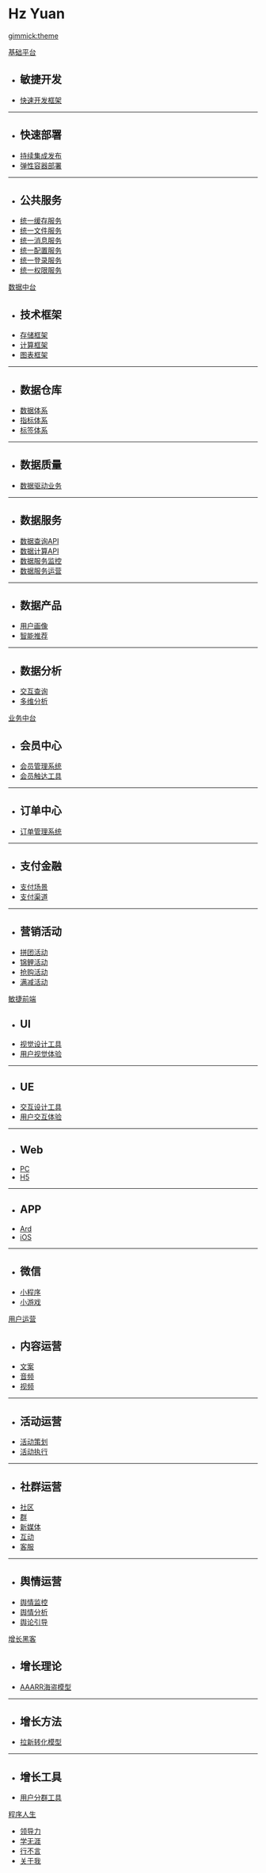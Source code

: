 
# Hz Yuan

[gimmick:theme](cosmo)

[基础平台]()

  * ## 敏捷开发
  * [快速开发框架](pages/subitem1.md)
  - - - -
  * ## 快速部署
  * [持续集成发布](pages/subitem2.md)
  * [弹性容器部署](pages/subitem2.md)
   - - - -
  * ## 公共服务
  * [统一缓存服务](pages/subitem3.md)
  * [统一文件服务](pages/subitem3.md)
  * [统一消息服务](pages/subitem3.md)
  * [统一配置服务](pages/subitem3.md)
  * [统一登录服务](pages/subitem3.md)
  * [统一权限服务](pages/subitem3.md)

[数据中台]()

  * ## 技术框架
  * [存储框架](pages/subitem1.md)
  * [计算框架](pages/subitem2.md)
  * [图表框架](pages/subitem2.md)
  - - - -
  * ## 数据仓库
  * [数据体系](pages/subitem1.md)
  * [指标体系](pages/subitem2.md)
  * [标签体系](pages/subitem2.md)
  - - - -
  * ## 数据质量
  * [数据驱动业务](pages/subitem1.md)
  - - - -
  * ## 数据服务
  * [数据查询API](pages/subitem2.md)
  * [数据计算API](pages/subitem2.md)
  * [数据服务监控](pages/subitem2.md)
  * [数据服务运营](pages/subitem2.md)
  - - - -
  * ## 数据产品
  * [用户画像](pages/subitem3.md)
  * [智能推荐](pages/subitem3.md)
  - - - -
  * ## 数据分析
  * [交互查询](pages/subitem3.md)
  * [多维分析](pages/subitem3.md)

[业务中台]()

  * ## 会员中心
  * [会员管理系统](pages/subitem1.md)
  * [会员触达工具](pages/subitem2.md)
  - - - -
  * ## 订单中心
  * [订单管理系统](pages/subitem3.md)
  - - - -
  * ## 支付金融
  * [支付场景](pages/subitem3.md)
  * [支付渠道](pages/subitem3.md)
  - - - -
  * ## 营销活动
  * [拼团活动](pages/subitem3.md)
  * [锦鲤活动](pages/subitem3.md)
  * [抢购活动](pages/subitem3.md)
  * [满减活动](pages/subitem3.md)

[敏捷前端]()

  * ## UI
  * [视觉设计工具](pages/subitem3.md)
  * [用户视觉体验](pages/subitem3.md)
  - - - -
  * ## UE
  * [交互设计工具](pages/subitem3.md)
  * [用户交互体验](pages/subitem3.md)
  - - - -
  * ## Web
  * [PC](pages/subitem3.md)
  * [H5](pages/subitem3.md)
  - - - -
  * ## APP
  * [Ard](pages/subitem3.md)
  * [iOS](pages/subitem3.md)
  - - - -
  * ## 微信
  * [小程序](pages/subitem3.md)
  * [小游戏](pages/subitem3.md)

[用户运营]()

  * ## 内容运营
  * [文案](pages/subitem1.md)
  * [音频](pages/subitem1.md)
  * [视频](pages/subitem1.md)
  - - - -
  * ## 活动运营
  * [活动策划](pages/subitem1.md)
  * [活动执行](pages/subitem1.md)
  - - - -
  * ## 社群运营
  * [社区](pages/subitem1.md)
  * [群](pages/subitem1.md)  
  * [新媒体](pages/subitem1.md) 
  * [互动](pages/subitem1.md)
  * [客服](pages/subitem1.md)  
  - - - -
  * ## 舆情运营
  * [舆情监控](pages/subitem1.md) 
  * [舆情分析](pages/subitem1.md)  
  * [舆论引导](pages/subitem1.md)  
  
[增长黑客]()

  * ## 增长理论
  * [AAARR海盗模型](pages/subitem1.md)
  - - - -
  * ## 增长方法
  * [拉新转化模型](pages/subitem1.md)
  - - - -
  * ## 增长工具
  * [用户分群工具](pages/subitem1.md)  
  
[程序人生]()

  * [领导力](pages/subitem1.md)
  * [学无涯](pages/subitem1.md)
  * [行不言](pages/subitem1.md) 
  * [关于我](pages/subitem1.md)  
